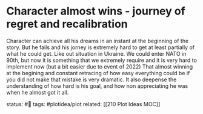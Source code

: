 # Character almost wins - journey of regret and recalibration

Character can achieve all his dreams in an instant at the beginning of the story. But he fails and his jorney is extremely hard to get at least partially of what he could get.
Like out situation in Ukraine. We could enter NATO in 90th, but now it is something that we extremely require and it is very hard to implement now (but a bit easier due to event of 2022)
That almost winning at the begining and constant retracing of how easy everything could be if you did not make that mistake is very dramatic. It also deepense the understanding of how hard is his goal, and how non appreciating he was when he almost got it all.



status: #🌱
tags: #plotidea/plot 
related: [[210 Plot Ideas MOC]]


